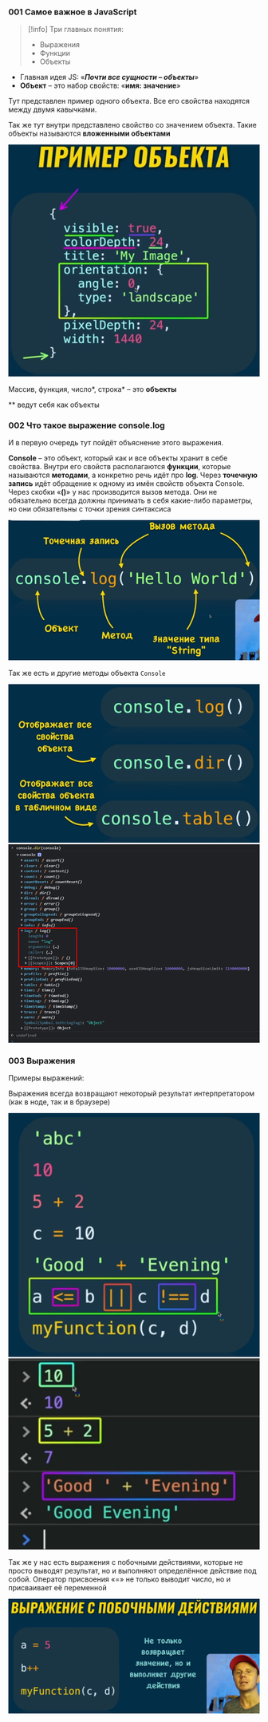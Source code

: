 ### 001 Самое важное в JavaScript

>[!info] Три главных понятия:
> - Выражения
> - Функции
> - Объекты

- Главная идея JS: «**_Почти все сущности – объекты_**»
- **Объект** – это набор свойств: «**имя: значение**»

Тут представлен пример одного объекта. Все его свойства находятся между двумя кавычками.

Так же тут внутри представлено свойство со значением объекта. Такие объекты называются **вложенными объектами**

![](_png/Pasted%20image%2020220908181952.png)

Массив, функция, число*, строка* – это **объекты**

** ведут себя как объекты

### 002 Что такое выражение console.log

И в первую очередь тут пойдёт объяснение этого выражения.

**Console** – это объект, который как и все объекты хранит в себе свойства. Внутри его свойств располагаются **функции**, которые называются **методами**, а конкретно речь идёт про **log**. Через **точечную запись** идёт обращение к одному из имён свойств объекта Console. Через скобки «**()**» у нас производится вызов метода. Они не обязательно всегда должны принимать в себя какие-либо параметры, но они обязательны с точки зрения синтаксиса

![](_png/Pasted%20image%2020220908182027.png)

Так же есть и другие методы объекта `Console`

![](_png/Pasted%20image%2020220908182034.png)![](_png/Pasted%20image%2020220908182045.png)

### 003 Выражения

Примеры выражений:

Выражения всегда возвращают некоторый результат интерпретатором (как в ноде, так и в браузере)

![](_png/Pasted%20image%2020220908182051.png)![](_png/Pasted%20image%2020220908182055.png)

Так же у нас есть выражения с побочными действиями, которые не просто выводят результат, но и выполняют определённое действие под собой. Оператор присвоения «=» не только выводит число, но и присваивает её переменной

![](_png/Pasted%20image%2020220908182105.png)